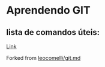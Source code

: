 # Aprendendo GIT
## lista de comandos úteis:

<a href="https://gist.github.com/samuelsilvati/b9eaa0bd6f747a46752d1e02ee374c9c">Link</a>
<p>Forked from <a href="https://gist.github.com/leocomelli/2545add34e4fec21ec16">leocomelli/git.md</a></p>
